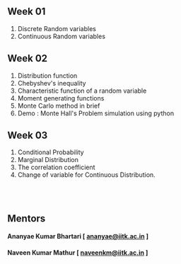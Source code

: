 ## Week 01
1. Discrete Random variables 
2. Continuous Random variables 
## Week 02
1. Distribution function
2. Chebyshev's inequality
3. Characteristic function of a random variable
4. Moment generating functions 
5. Monte Carlo method in brief
6. Demo : Monte Hall's Problem simulation using python
## Week 03
1. Conditional Probability
2. Marginal Distribution
3. The correlation coefficient
4. Change of variable for Continuous Distribution.

<br><br>

## Mentors
#### Ananyae Kumar Bhartari [ ananyae@iitk.ac.in ]
#### Naveen Kumar Mathur [ naveenkm@iitk.ac.in ]